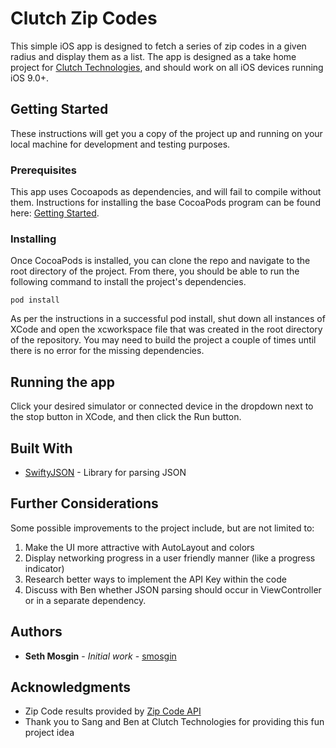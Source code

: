 # Clutch Zip Codes

This simple iOS app is designed to fetch a series of zip codes in a given radius and display them as a list. The app is designed as a take home project for [Clutch Technologies](https://www.driveclutch.com), and should work on all iOS devices running iOS 9.0+. 

## Getting Started

These instructions will get you a copy of the project up and running on your local machine for development and testing purposes.

### Prerequisites

This app uses Cocoapods as dependencies, and will fail to compile without them. Instructions for installing the base CocoaPods program can be found here: [Getting Started](https://guides.cocoapods.org/using/getting-started.html#getting-started).

### Installing

Once CocoaPods is installed, you can clone the repo and navigate to the root directory of the project. From there, you should be able to run the following command to install the project's dependencies. 

```
pod install
```

As per the instructions in a successful pod install, shut down all instances of XCode and open the xcworkspace file that was created in the root directory of the repository. You may need to build the project a couple of times until there is no error for the missing dependencies.

## Running the app

Click your desired simulator or connected device in the dropdown next to the stop button in XCode, and then click the Run button.

## Built With

* [SwiftyJSON](https://cocoapods.org/pods/SwiftyJSON) - Library for parsing JSON

## Further Considerations

Some possible improvements to the project include, but are not limited to:

1. Make the UI more attractive with AutoLayout and colors
2. Display networking progress in a user friendly manner (like a progress indicator)
3. Research better ways to implement the API Key within the code
4. Discuss with Ben whether JSON parsing should occur in ViewController or in a separate dependency.



<!-- ## Versioning -->

<!-- I use [SemVer](http://semver.org/) for versioning. For the versions available, see the [tags on this repository](https://github.com/your/project/tags).  -->

## Authors

* **Seth Mosgin** - *Initial work* - [smosgin](https://github.com/smosgin)

<!-- See also the list of [contributors](https://github.com/your/project/contributors) who participated in this project. -->

<!-- ## License -->

<!-- This project is licensed under the MIT License - see the [LICENSE.md](LICENSE.md) file for details -->

## Acknowledgments

* Zip Code results provided by [Zip Code API](https://www.zipcodeapi.com)
* Thank you to Sang and Ben at Clutch Technologies for providing this fun project idea

